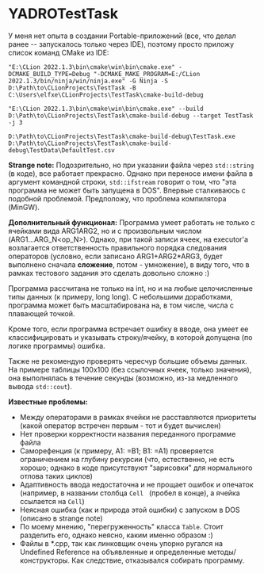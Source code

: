 # YADROTestTask
У меня нет опыта в создании Portable-приложений (все, что делал ранее -- запускалось только через IDE), поэтому просто приложу список команд CMake из IDE:

`"E:\CLion 2022.1.3\bin\cmake\win\bin\cmake.exe" -DCMAKE_BUILD_TYPE=Debug "-DCMAKE_MAKE_PROGRAM=E:/CLion 2022.1.3/bin/ninja/win/ninja.exe" -G Ninja -S D:\Path\to\CLionProjects\TestTask -B C:\Users\elfxe\CLionProjects\TestTask\cmake-build-debug`

`"E:\CLion 2022.1.3\bin\cmake\win\bin\cmake.exe" --build D:\Path\to\CLionProjects\TestTask\cmake-build-debug --target TestTask -j 3`

`D:\Path\to\CLionProjects\TestTask\cmake-build-debug\TestTask.exe D:\Path\to\CLionProjects\TestTask\cmake-build-debug\TestData\DefaultTest.csv`

**Strange note:** Подозрительно, но при указании файла через `std::string` (в коде), все работает прекрасно. Однако при переносе имени файла в аргумент командной строки, `std::ifstream` говорит о том, что "эта программа не может быть запущена в DOS". Впервые сталкиваюсь с подобной проблемой. Предположу, что проблема компилятора (MinGW).

**Дополнительный функционал:** Программа умеет работать не только с ячейками вида ARG1<op>ARG2, но и с произвольным числом (ARG1<op1>...ARG_N<op_N>). Однако, при такой записи ячеек, на executor'a возлагается ответственность правильного порядка следования операторов (условно, если записано ARG1+ARG2*ARG3, будет выполнено сначала **сложение**, потом - умножение), в виду того, что в рамках тестового задания это сделать довольно сложно :)
  
Программа рассчитана не только на int, но и на любые целочисленные типы данных (к примеру, long long). С небольшими доработками, программа может быть масштабирована на, в том числе, числа с плавающей точкой.

Кроме того, если программа встречает ошибку в вводе, она умеет ее классифицировать и указывать строку/ячейку, в которой допущена (по логике программы) ошибка.

Также не рекомендую проверять чересчур большие объемы данных. На примере таблицы 100х100 (без ссылочных ячеек, только значения), она выполнялась в течение секунды (возможно, из-за медленного вывода `std::cout`).

**Известные проблемы:**
  - Между операторами в рамках ячейки не расставляются приоритеты (какой оператор встречен первым - тот и будет вычислен)
  - Нет проверки корректности названия переданного программе файла
  - Саморефенция (к примеру, A1: =B1; B1: =A1) проверяется ограничением на глубину рекурсии (что, естественно, не есть хорошо; однако в коде присутствуют "зарисовки" для нормального отлова таких циклов)
  - Адаптивность ввода недостаточна и не прощает ошибок и опечаток (например, в названии столбца `Cell ` (пробел в конце), а ячейка ссылается на `Cell`)
  - Неясная ошибка (как и природа этой ошибки) с запуском в DOS (описано в strange note)
  - По моему мнению, "перегруженность" класса `Table`. Стоит разделить его, однако неясно, каким именно образом :)
  - Файлы в *.cpp, так как линковщик очень упорно ругался на Undefined Reference на объявленные и определенные методы/конструкторы. Как следствие, отказывался собирать программу.
